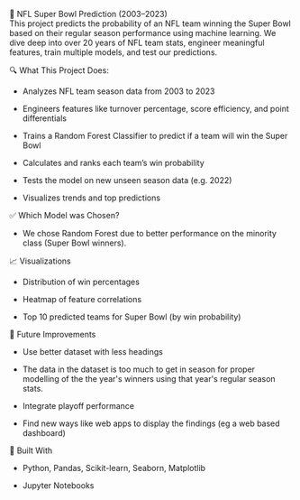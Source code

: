 🏈 NFL Super Bowl Prediction (2003–2023)  
This project predicts the probability of an NFL team winning the Super Bowl based on their regular season performance using machine learning.
We dive deep into over 20 years of NFL team stats, engineer meaningful features, train multiple models, and test our predictions.  
  
🔍 What This Project Does:  
- Analyzes NFL team season data from 2003 to 2023  

- Engineers features like turnover percentage, score efficiency, and point differentials  

- Trains a Random Forest Classifier to predict if a team will win the Super Bowl  

- Calculates and ranks each team’s win probability  

- Tests the model on new unseen season data (e.g. 2022)  

- Visualizes trends and top predictions  

✅ Which Model was Chosen?  
- We chose Random Forest due to better performance on the minority class (Super Bowl winners).  

📈 Visualizations  
- Distribution of win percentages  

- Heatmap of feature correlations  

- Top 10 predicted teams for Super Bowl (by win probability)  

🔬 Future Improvements  
- Use better dataset with less headings  

- The data in the dataset is too much to get in season for proper modelling of the the year's winners using that year's regular season stats.  

- Integrate playoff performance  

- Find new ways like web apps to display the findings (eg a web based dashboard)  

🧠 Built With  
- Python, Pandas, Scikit-learn, Seaborn, Matplotlib  

- Jupyter Notebooks  
 
